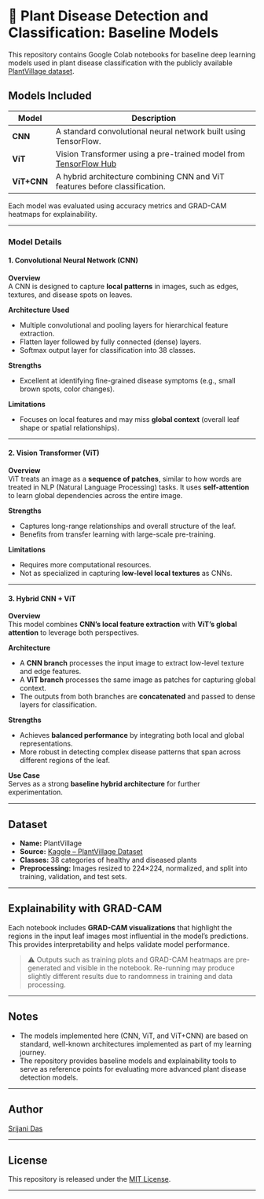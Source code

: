 # 🌿 Plant Disease Detection and Classification: Baseline Models

This repository contains Google Colab notebooks for baseline deep learning models used in plant disease classification with the publicly available [PlantVillage dataset](https://www.kaggle.com/datasets/abdallahalidev/plantvillage-dataset).


## Models Included 

| Model         | Description                                                                 |
|---------------|-----------------------------------------------------------------------------|
| **CNN**       | A standard convolutional neural network built using TensorFlow. |
| **ViT**       | Vision Transformer using a pre-trained model from [TensorFlow Hub](https://tfhub.dev/sayakpaul/vit_b16_fe/1)            |
| **ViT+CNN**   | A hybrid architecture combining CNN and ViT features before classification.  |

Each model was evaluated using accuracy metrics and GRAD-CAM heatmaps for explainability.

---

###  Model Details

#### 1. Convolutional Neural Network (CNN)

**Overview**  
A CNN is designed to capture **local patterns** in images, such as edges, textures, and disease spots on leaves.  

**Architecture Used**  
- Multiple convolutional and pooling layers for hierarchical feature extraction.  
- Flatten layer followed by fully connected (dense) layers.  
- Softmax output layer for classification into 38 classes.  

**Strengths**  
- Excellent at identifying fine-grained disease symptoms (e.g., small brown spots, color changes).  

**Limitations**  
- Focuses on local features and may miss **global context** (overall leaf shape or spatial relationships).  

---

#### 2. Vision Transformer (ViT)

**Overview**  
ViT treats an image as a **sequence of patches**, similar to how words are treated in NLP (Natural Language Processing) tasks. It uses **self-attention** to learn global dependencies across the entire image.   

**Strengths**  
- Captures long-range relationships and overall structure of the leaf.  
- Benefits from transfer learning with large-scale pre-training.  

**Limitations**  
- Requires more computational resources.  
- Not as specialized in capturing **low-level local textures** as CNNs.  
---

#### 3. Hybrid CNN + ViT

**Overview**  
This model combines **CNN’s local feature extraction** with **ViT’s global attention** to leverage both perspectives.  

**Architecture**  
- A **CNN branch** processes the input image to extract low-level texture and edge features.  
- A **ViT branch** processes the same image as patches for capturing global context.  
- The outputs from both branches are **concatenated** and passed to dense layers for classification.  

**Strengths**  
- Achieves **balanced performance** by integrating both local and global representations.  
- More robust in detecting complex disease patterns that span across different regions of the leaf.  

**Use Case**  
Serves as a strong **baseline hybrid architecture** for further experimentation.

---

## Dataset

- **Name:** PlantVillage
- **Source:** [Kaggle – PlantVillage Dataset](https://www.kaggle.com/datasets/abdallahalidev/plantvillage-dataset)
- **Classes:** 38 categories of healthy and diseased plants
- **Preprocessing:** Images resized to 224×224, normalized, and split into training, validation, and test sets.

---

## Explainability with GRAD-CAM

Each notebook includes **GRAD-CAM visualizations** that highlight the regions in the input leaf images most influential in the model’s predictions. This provides interpretability and helps validate model performance.

> ⚠️ Outputs such as training plots and GRAD-CAM heatmaps are pre-generated and visible in the notebook. Re-running may produce slightly different results due to randomness in training and data processing.

---

## Notes
- The models implemented here (CNN, ViT, and ViT+CNN) are based on standard, well-known architectures implemented as part of my learning journey.
- The repository provides baseline models and explainability tools to serve as reference points for evaluating more advanced plant disease detection models.

---

## Author
[Srijani Das](https://github.com/Srijani-Das07)

---

## License
This repository is released under the [MIT License](LICENSE).

---
